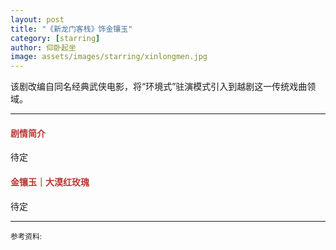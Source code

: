 ```yaml
---
layout: post
title: "《新龙门客栈》饰金镶玉"
category: [starring]
author: 仰卧起坐
image: assets/images/starring/xinlongmen.jpg
---
```


该剧改编自同名经典武侠电影，将“环境式”驻演模式引入到越剧这一传统戏曲领域。

---

#### <font color="#BA3732">剧情简介</font>
待定


#### <font color="#BA3732">金镶玉｜大漠红玫瑰</font>
待定


---
<p>
<small>
参考资料: <br />
</small>
</p>
